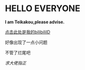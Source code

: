 <!DOCTYPE html>
<html>
  <head>
    <meta charset="utf-8">
    <title>self introduction</title>
  </head>
  <body>
    <h1>HELLO EVERYONE</h1>
    <p><strong>I am Teikakou,please advise.</strong></p>
    <a  href="https://space.bilibili.com/355713864?from=search&seid=10953766871434617381"target="-blank"  rel="noopener noreferrer"style>点击此处是我的bilibiliID</a>
<p>好像出现了一点小问题</p>
<p>不管了烂尾吧</p>
<p><em>求大佬指正</em></p>
</body>
</html>
